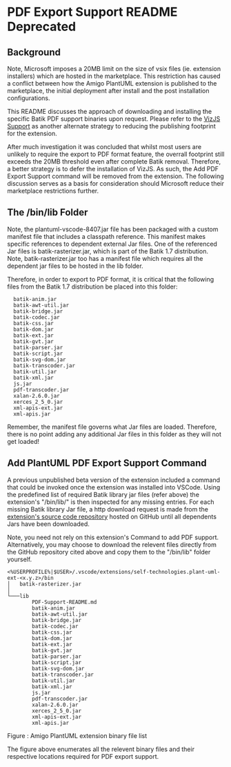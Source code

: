 # PDF Export Support README **Deprecated** 

## Background

Note, Microsoft imposes a 20MB limit on the size of vsix files (ie. extension installers) which are hosted in the marketplace. This restriction has caused a conflict between how the Amigo PlantUML extension is published to the marketplace, the initial deployment after install and the post installation configurations. 

This README discusses the approach of downloading and installing the specific Batik PDF support binaries upon request. Please refer to the [VizJS Support](../VizJS-Support-README.md) as another alternate strategy to reducing the publishing footprint for the extension. 

After much investigation it was concluded that whilst most users are unlikely to require the export to PDF format feature, the overrall footprint still exceeds the 20MB threshold even after complete Batik removal. Therefore, a better strategy is to defer the installation of VizJS. As such, the Add PDF Export Support command will be removed from the extension. The following discussion serves as a basis for consideration should Microsoft reduce their marketplace restrictions further.  

## The /bin/lib Folder

Note, the plantuml-vscode-8407.jar file has been packaged with a custom manifest file that includes a classpath reference. This manifest makes specific references to dependent external Jar files. One of the referenced Jar files is batik-rasterizer.jar, which is part of the Batik 1.7 distribution. Note, batik-rasterizer.jar too has a manifest file which requires all the dependent jar files to be hosted in the lib folder.

Therefore, in order to export to PDF format, it is critical that the following files from the Batik 1.7 distribution be placed into this folder:
```
  batik-anim.jar
  batik-awt-util.jar
  batik-bridge.jar
  batik-codec.jar
  batik-css.jar
  batik-dom.jar
  batik-ext.jar
  batik-gvt.jar
  batik-parser.jar
  batik-script.jar
  batik-svg-dom.jar
  batik-transcoder.jar
  batik-util.jar
  batik-xml.jar
  js.jar
  pdf-transcoder.jar
  xalan-2.6.0.jar
  xerces_2_5_0.jar
  xml-apis-ext.jar
  xml-apis.jar
```

Remember, the manifest file governs what Jar files are loaded. Therefore, there is no point adding any additional Jar files in this folder as they will not get loaded!


## Add PlantUML PDF Export Support Command

A previous unpublished beta version of the extension included a command that could be invoked once the extension was installed into VSCode. Using the predefined list of required Batik library jar files (refer above) the extension's "/bin/lib/" is then inspected for any missing entries. For each missing Batik library Jar file, a http download request is made from the [extension's source code repository](https://github.com/ashinw/vscode-plantuml-ext/blob/master/bin/lib) hosted on GitHub until all dependents Jars have been downloaded.

Note, you need not rely on this extension's Command to add PDF support. Alternatively, you may choose to download the relevent files directly from the GitHub repository cited above and copy them to the "/bin/lib" folder yourself. 


```
<%USERPROFILE%|$USER>/.vscode/extensions/self-technologies.plant-uml-ext-<x.y.z>/bin
│   batik-rasterizer.jar
│
└───lib
        PDF-Support-README.md
        batik-anim.jar
        batik-awt-util.jar
        batik-bridge.jar
        batik-codec.jar
        batik-css.jar
        batik-dom.jar
        batik-ext.jar
        batik-gvt.jar
        batik-parser.jar
        batik-script.jar
        batik-svg-dom.jar
        batik-transcoder.jar
        batik-util.jar
        batik-xml.jar
        js.jar
        pdf-transcoder.jar
        xalan-2.6.0.jar
        xerces_2_5_0.jar
        xml-apis-ext.jar
        xml-apis.jar

```
Figure : Amigo PlantUML extension binary file list

The figure above enumerates all the relevent binary files and their respective locations required for PDF export support.